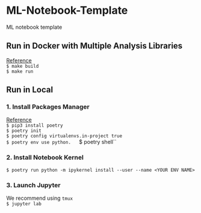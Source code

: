 # ML-Notebook-Template
ML notebook template

## Run in Docker with Multiple Analysis Libraries
[Reference](https://github.com/jupyter/docker-stacks/tree/main/scipy-notebook)  
``$ make build``  
``$ make run``

## Run in Local

### 1. Install Packages Manager
[Reference](https://blog.kyomind.tw/python-poetry/#Poetry-%E6%98%AF%E4%BB%80%E9%BA%BC%EF%BC%9F)  
``$ pip3 install poetry``  
``$ poetry init``  
``$ poetry config virtualenvs.in-project true``  
``$ poetry env use python.  
``$ poetry shell``   

### 2. Install Notebook Kernel
``$ poetry run python -m ipykernel install --user --name <YOUR ENV NAME>``  

### 3. Launch Jupyter
We recommend using ``tmux``  
``$ jupyter lab``  
